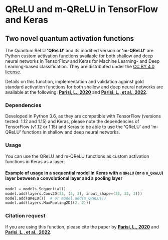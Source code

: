 # QReLU and m-QReLU in TensorFlow and Keras
## Two novel quantum activation functions

The Quantum ReLU **'QReLU'** and its modified version or **'m-QReLU'** are Python custom activation functions available for both shallow and deep neural networks in TensorFlow and Keras for Machine Learning- and Deep Learning-based classification. They are distributed under the [CC BY 4.0 license](http://creativecommons.org/licenses/by/4.0/).

Details on this function, implementation and validation against gold standard activation functions for both shallow and deep neural networks are available at the following: **[Parisi, L., 2020](https://arxiv.org/abs/2010.08031)** and **[Parisi, L., et al., 2022](https://www.sciencedirect.com/science/article/abs/pii/S0957417421012483)**. 


### Dependencies

Developed in Python 3.6, as they are compatible with TensorFlow (versions tested: 1.12 and 1.15) and Keras, please note the dependencies of TensorFlow (v1.12 or 1.15) and Keras to be able to use the 'QReLU' and 'm-QReLU' functions in shallow and deep neural networks.


### Usage

You can use the QReLU and m-QReLU functions as custom activation functions in Keras as a layer:

#### Example of usage in a sequential model in Keras with a `QReLU` (or a `m_QReLU`) layer between a convolutional layer and a pooling layer

```python
model = models.Sequential()
model.add(layers.Conv2D(32, (3, 3), input_shape=(32, 32, 3)))
model.add(QReLU())  # or model.add(m_QReLU()) 
model.add(layers.MaxPooling2D((2, 2)))
```

### Citation request

If you are using this function, please cite the paper by **[Parisi, L., 2020](https://arxiv.org/abs/2010.08031)** and **[Parisi, L., et al., 2022](https://www.sciencedirect.com/science/article/abs/pii/S0957417421012483)**.
